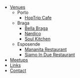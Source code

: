 * [Venues](/venues.md)
  * Porto
    * [HopTrip Cafe](/venues/hoptrip.md)
  * Braga
    * [Bella Braga](/venues/bellabraga.md)
    * [Nørdico](/venues/nordico.md)
    * [Soul Kitchen](/venues/soulkitchen.md)
  * Esposende
    * [Mananita Restaurant](/venues/mananita.md)
    * [Siamo In Due Restaurant](/venues/siamo.md)
* [Meetups](/meetups.md)
* [Links](/links.md)
* [Contact](/contact.md)